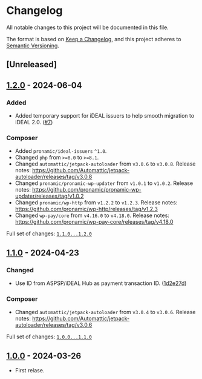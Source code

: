 # Changelog

All notable changes to this project will be documented in this file.

The format is based on [Keep a Changelog](https://keepachangelog.com/en/1.1.0/),
and this project adheres to [Semantic Versioning](https://semver.org/spec/v2.0.0.html).

## [Unreleased]

## [1.2.0] - 2024-06-04

### Added

- Added temporary support for iDEAL issuers to help smooth migration to iDEAL 2.0. ([#7](https://github.com/pronamic/pronamic-pay-worldline-open-banking-ideal-2/issues/7))

### Composer

- Added `pronamic/ideal-issuers` `^1.0`.
- Changed `php` from `>=8.0` to `>=8.1`.
- Changed `automattic/jetpack-autoloader` from `v3.0.6` to `v3.0.8`.
	Release notes: https://github.com/Automattic/jetpack-autoloader/releases/tag/v3.0.8
- Changed `pronamic/pronamic-wp-updater` from `v1.0.1` to `v1.0.2`.
	Release notes: https://github.com/pronamic/pronamic-wp-updater/releases/tag/v1.0.2
- Changed `pronamic/wp-http` from `v1.2.2` to `v1.2.3`.
	Release notes: https://github.com/pronamic/wp-http/releases/tag/v1.2.3
- Changed `wp-pay/core` from `v4.16.0` to `v4.18.0`.
	Release notes: https://github.com/pronamic/wp-pay-core/releases/tag/v4.18.0

Full set of changes: [`1.1.0...1.2.0`][1.2.0]

[1.2.0]: https://github.com/pronamic/pronamic-pay-worldline-open-banking-ideal-2/compare/v1.1.0...v1.2.0

## [1.1.0] - 2024-04-23

### Changed

- Use ID from ASPSP/iDEAL Hub as payment transaction ID. ([1d2e27d](https://github.com/pronamic/pronamic-pay-worldline-open-banking-ideal-2/commit/1d2e27d4a77e5382d4107f1fffed5c0f7b5b5596))

### Composer

- Changed `automattic/jetpack-autoloader` from `v3.0.4` to `v3.0.6`.
	Release notes: https://github.com/Automattic/jetpack-autoloader/releases/tag/v3.0.6

Full set of changes: [`1.0.0...1.1.0`][1.1.0]

[1.1.0]: https://github.com/pronamic/pronamic-pay-worldline-open-banking-ideal-2/compare/v1.0.0...v1.1.0

## [1.0.0] - 2024-03-26

- First relase.

[1.0.0]: https://github.com/pronamic/pronamic-pay-worldline-open-banking-ideal-2/releases/tag/v1.0.0
